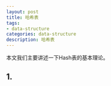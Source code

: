 ```yaml
---
layout: post
title: 哈希表
tags:
- data-structure
categories: data-structure
description: 哈希表
---
```



本文我们主要讲述一下Hash表的基本理论。


<!-- more -->


## 1. 



<br />
<br />


